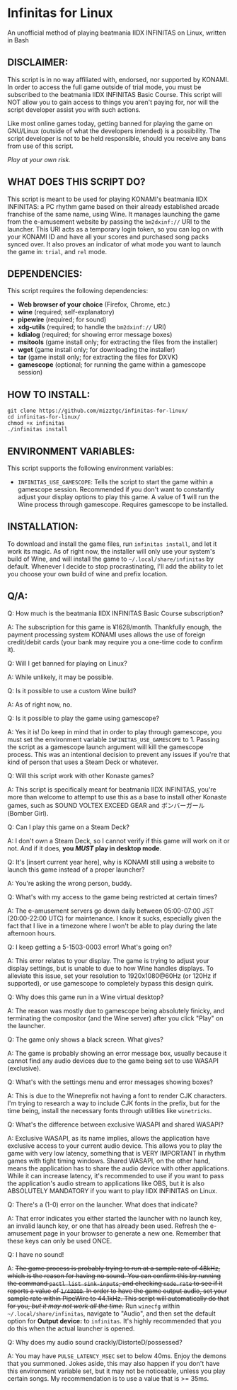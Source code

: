 # Infinitas for Linux
An unofficial method of playing beatmania IIDX INFINITAS on Linux, written in Bash

## DISCLAIMER:

This script is in no way affiliated with, endorsed, nor supported by KONAMI. In order to access the full game outside of trial mode, you must be subscribed to the beatmania IIDX INFINITAS Basic Course. This script will NOT allow you to gain access to things you aren't paying for, nor will the script developer assist you with such actions.

Like most online games today, getting banned for playing the game on GNU/Linux (outside of what the developers intended) is a possibility. The script developer is not to be held responsible, should you receive any bans from use of this script.

*Play at your own risk.*

## WHAT DOES THIS SCRIPT DO?

This script is meant to be used for playing KONAMI's beatmania IIDX INFINITAS: a PC rhythm game based on their already established arcade franchise of the same name, using Wine. It manages launching the game from the e-amusement website by passing the `bm2dxinf://` URI to the launcher. This URI acts as a temporary login token, so you can log on with your KONAMI ID and have all your scores and purchased song packs synced over. It also proves an indicator of what mode you want to launch the game in: `trial`, and `rel` mode.

## DEPENDENCIES:

This script requires the following dependencies:

- **Web browser of your choice** (Firefox, Chrome, etc.)
- **wine** (required; self-explanatory)
- **pipewire** (required; for sound)
- **xdg-utils** (required; to handle the `bm2dxinf://` URI)
- **kdialog** (required; for showing error message boxes)
- **msitools** (game install only; for extracting the files from the installer)
- **wget** (game install only; for downloading the installer)
- **tar** (game install only; for extracting the files for DXVK)
- **gamescope** (optional; for running the game within a gamescope session)

## HOW TO INSTALL:
```
git clone https://github.com/mizztgc/infinitas-for-linux/
cd infinitas-for-linux/
chmod +x infinitas
./infinitas install
```

## ENVIRONMENT VARIABLES:

This script supports the following environment variables:

- `INFINITAS_USE_GAMESCOPE`: Tells the script to start the game within a gamescope session. Recommended if you don't want to constantly adjust your display options to play this game. A value of **1** will run the Wine process through gamescope. Requires gamescope to be installed.

## INSTALLATION:

To download and install the game files, run `infinitas install`, and let it work its magic. As of right now, the installer will only use your system's build of Wine, and will install the game to `~/.local/share/infinitas` by default. Whenever I decide to stop procrastinating, I'll add the ability to let you choose your own build of wine and prefix location.

## Q/A:

Q: How much is the beatmania IIDX INFINITAS Basic Course subscription?

A: The subscription for this game is ¥1628/month. Thankfully enough, the payment processing system KONAMI uses allows the use of foreign credit/debit cards (your bank may require you a one-time code to confirm it).



Q: Will I get banned for playing on Linux?

A: While unlikely, it may be possible.



Q: Is it possible to use a custom Wine build?

A: As of right now, no.



Q: Is it possible to play the game using gamescope?

A: Yes it is! Do keep in mind that in order to play through gamescope, you must set the environment variable `INFINITAS_USE_GAMESCOPE` to 1. Passing the script as a gamescope launch argument will kill the gamescope process. This was an intentional decision to prevent any issues if you're that kind of person that uses a Steam Deck or whatever.



Q: Will this script work with other Konaste games?

A: This script is specifically meant for beatmania IIDX INFINITAS, you're more than welcome to attempt to use this as a base to install other Konaste games, such as SOUND VOLTEX EXCEED GEAR and ボンバーガール (Bomber Girl).



Q: Can I play this game on a Steam Deck?

A: I don't own a Steam Deck, so I cannot verify if this game will work on it or not. And if it does, **you *MUST* play in desktop mode**.



Q: It's [insert current year here], why is KONAMI still using a website to launch this game instead of a proper launcher?

A: You're asking the wrong person, buddy.



Q: What's with my access to the game being restricted at certain times?

A: The e-amusement servers go down daily between 05:00-07:00 JST (20:00-22:00 UTC) for maintenance. I know it sucks, especially given the fact that I live in a timezone where I won't be able to play during the late afternoon hours.



Q: I keep getting a 5-1503-0003 error! What's going on?

A: This error relates to your display. The game is trying to adjust your display settings, but is unable to due to how Wine handles displays. To alleviate this issue, set your resolution to 1920x1080@60Hz (or 120Hz if supported), or use gamescope to completely bypass this design quirk.



Q: Why does this game run in a Wine virtual desktop?

A: The reason was mostly due to gamescope being absolutely finicky, and terminating the compositor (and the Wine server) after you click "Play" on the launcher.



Q: The game only shows a black screen. What gives?

A: The game is probably showing an error message box, usually because it cannot find any audio devices due to the game being set to use WASAPI (exclusive).



Q: What's with the settings menu and error messages showing boxes?

A: This is due to the Wineprefix not having a font to render CJK characters. I'm trying to research a way to include CJK fonts in the prefix, but for the time being, install the necessary fonts through utilities like `winetricks`.



Q: What's the difference between exclusive WASAPI and shared WASAPI?

A: Exclusive WASAPI, as its name implies, allows the application have exclusive access to your current audio device. This allows you to play the game with very low latency, something that is VERY IMPORTANT in rhythm games with tight timing windows. Shared WASAPI, on the other hand, means the application has to share the audio device with other applications. While it can increase latency, it's recommended to use if you want to pass the application's audio stream to applications like OBS, but it is also ABSOLUTELY MANDATORY if you want to play IIDX INFINITAS on Linux.



Q: There's a (1-0) error on the launcher. What does that indicate?

A: That error indicates you either started the launcher with no launch key, an invalid launch key, or one that has already been used. Refresh the e-amusement page in your browser to generate a new one. Remember that these keys can only be used ONCE.



Q: I have no sound!

A: ~~The game process is probably trying to run at a sample rate of 48kHz, which is the reason for having no sound. You can confirm this by running the command `pactl list sink-inputs`, and checking `node.rate` to see if it reports a value of `1/48000`. In order to have the game output audio, set your sample rate within PipeWire to 44.1kHz. This script will automatically do that for you, *but it may not work all the time*.~~ Run `winecfg` within `~/.local/share/infinitas`, navigate to "Audio", and then set the default option for **Output device:** to `infinitas`. It's highly recommended that you do this when the actual launcher is opened.



Q: Why does my audio sound crackly/DistorteD/possessed?

A: You may have `PULSE_LATENCY_MSEC` set to below 40ms. Enjoy the demons that you summoned. Jokes aside, this may also happen if you don't have this environment variable set, but it may not be noticeable, unless you play certain songs. My recommendation is to use a value that is >= 35ms.
